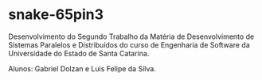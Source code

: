 # snake-65pin3
Desenvolvimento do Segundo Trabalho da Matéria de Desenvolvimento de Sistemas Paralelos e Distribuídos do curso de Engenharia de Software da Universidade do Estado de Santa Catarina.

Alunos: Gabriel Dolzan e Luis Felipe da Silva.
